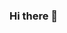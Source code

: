 ### Hi there 👋

<!--
**lecrocel/lecrocel** is a ✨ _special_ ✨ repository because its `README.md` (this file) appears on your GitHub profile.

Here are some ideas to get you started:

- 🔭 I’m currently working on ... something
- 🌱 I’m currently learning ... something
- 👯 I’m looking to collaborate on ... something
- 🤔 I’m looking for help with ... something
- 💬 Ask me about ... something
- 📫 How to reach me: ... something
- 😄 Pronouns: ... something
- ⚡ Fun fact: ... nothing else
-->
